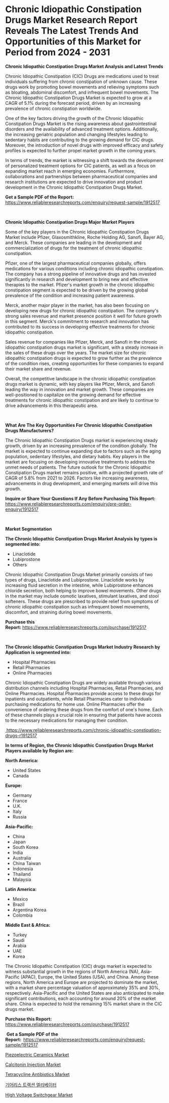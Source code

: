<p><h1>Chronic Idiopathic Constipation Drugs Market Research Report Reveals The Latest Trends And Opportunities of this Market for Period from 2024 - 2031</h1></p><p><strong>Chronic Idiopathic Constipation Drugs Market Analysis and Latest Trends</strong></p>
<p><p>Chronic Idiopathic Constipation (CIC) Drugs are medications used to treat individuals suffering from chronic constipation of unknown cause. These drugs work by promoting bowel movements and relieving symptoms such as bloating, abdominal discomfort, and infrequent bowel movements. The Chronic Idiopathic Constipation Drugs Market is expected to grow at a CAGR of 5.1% during the forecast period, driven by an increasing prevalence of chronic constipation worldwide.</p><p>One of the key factors driving the growth of the Chronic Idiopathic Constipation Drugs Market is the rising awareness about gastrointestinal disorders and the availability of advanced treatment options. Additionally, the increasing geriatric population and changing lifestyles leading to sedentary habits are contributing to the growing demand for CIC drugs. Moreover, the introduction of novel drugs with improved efficacy and safety profiles is expected to further propel market growth in the coming years.</p><p>In terms of trends, the market is witnessing a shift towards the development of personalized treatment options for CIC patients, as well as a focus on expanding market reach in emerging economies. Furthermore, collaborations and partnerships between pharmaceutical companies and research institutions are expected to drive innovation and product development in the Chronic Idiopathic Constipation Drugs Market.</p></p>
<p><strong>Get a Sample PDF of the Report:&nbsp;</strong> <a href="https://www.reliableresearchreports.com/enquiry/request-sample/1912517">https://www.reliableresearchreports.com/enquiry/request-sample/1912517</a></p>
<p>&nbsp;</p>
<p><strong>Chronic Idiopathic Constipation Drugs Major Market Players</strong></p>
<p><p>Some of the key players in the Chronic Idiopathic Constipation Drugs Market include Pfizer, Glaxosmithkline, Roche Holding AG, Sanofi, Bayer AG, and Merck. These companies are leading in the development and commercialization of drugs for the treatment of chronic idiopathic constipation.</p><p>Pfizer, one of the largest pharmaceutical companies globally, offers medications for various conditions including chronic idiopathic constipation. The company has a strong pipeline of innovative drugs and has invested significantly in research and development to bring new and effective therapies to the market. Pfizer's market growth in the chronic idiopathic constipation segment is expected to be driven by the growing global prevalence of the condition and increasing patient awareness.</p><p>Merck, another major player in the market, has also been focusing on developing new drugs for chronic idiopathic constipation. The company's strong sales revenue and market presence position it well for future growth in this segment. Merck's commitment to research and innovation has contributed to its success in developing effective treatments for chronic idiopathic constipation.</p><p>Sales revenue for companies like Pfizer, Merck, and Sanofi in the chronic idiopathic constipation drugs market is significant, with a steady increase in the sales of these drugs over the years. The market size for chronic idiopathic constipation drugs is expected to grow further as the prevalence of the condition rises, creating opportunities for these companies to expand their market share and revenue.</p><p>Overall, the competitive landscape in the chronic idiopathic constipation drugs market is dynamic, with key players like Pfizer, Merck, and Sanofi leading the way in innovation and market growth. These companies are well-positioned to capitalize on the growing demand for effective treatments for chronic idiopathic constipation and are likely to continue to drive advancements in this therapeutic area.</p></p>
<p>&nbsp;</p>
<p><strong>What Are The Key Opportunities For Chronic Idiopathic Constipation Drugs Manufacturers?</strong></p>
<p><p>The Chronic Idiopathic Constipation Drugs market is experiencing steady growth, driven by an increasing prevalence of the condition globally. The market is expected to continue expanding due to factors such as the aging population, sedentary lifestyles, and dietary habits. Key players in the market are focusing on developing innovative treatments to address the unmet needs of patients. The future outlook for the Chronic Idiopathic Constipation Drugs market remains positive, with a projected growth rate of CAGR of 5.8% from 2021 to 2026. Factors like increasing awareness, advancements in drug development, and emerging markets will drive this growth.</p></p>
<p><strong>Inquire or Share Your Questions If Any Before Purchasing This Report:</strong> <a href="https://www.reliableresearchreports.com/enquiry/pre-order-enquiry/1912517">https://www.reliableresearchreports.com/enquiry/pre-order-enquiry/1912517</a></p>
<p>&nbsp;</p>
<p><strong>Market Segmentation</strong></p>
<p><strong>The Chronic Idiopathic Constipation Drugs Market Analysis by types is segmented into:</strong></p>
<p><ul><li>Linaclotide</li><li>Lubiprostone</li><li>Others</li></ul></p>
<p><p>Chronic Idiopathic Constipation Drugs Market primarily consists of two types of drugs, Linaclotide and Lubiprostone. Linaclotide works by increasing fluid secretion in the intestine, while Lubiprostone enhances chloride secretion, both helping to improve bowel movements. Other drugs in the market may include osmotic laxatives, stimulant laxatives, and stool softeners. These drugs are prescribed to provide relief from symptoms of chronic idiopathic constipation such as infrequent bowel movements, discomfort, and straining during bowel movements.</p></p>
<p><strong>Purchase this Report:&nbsp;</strong><a href="https://www.reliableresearchreports.com/purchase/1912517">https://www.reliableresearchreports.com/purchase/1912517</a></p>
<p>&nbsp;</p>
<p><strong>The Chronic Idiopathic Constipation Drugs Market Industry Research by Application is segmented into:</strong></p>
<p><ul><li>Hospital Pharmacies</li><li>Retail Pharmacies</li><li>Online Pharmacies</li></ul></p>
<p><p>Chronic Idiopathic Constipation Drugs are widely available through various distribution channels including Hospital Pharmacies, Retail Pharmacies, and Online Pharmacies. Hospital Pharmacies provide access to these drugs for inpatients and outpatients, while Retail Pharmacies cater to individuals purchasing medications for home use. Online Pharmacies offer the convenience of ordering these drugs from the comfort of one's home. Each of these channels plays a crucial role in ensuring that patients have access to the necessary medications for managing their condition.</p></p>
<p><a href="https://www.reliableresearchreports.com/chronic-idiopathic-constipation-drugs-r1912517">&nbsp;https://www.reliableresearchreports.com/chronic-idiopathic-constipation-drugs-r1912517</a></p>
<p><strong>In terms of Region, the Chronic Idiopathic Constipation Drugs Market Players available by Region are:</strong></p>
<p>
    <p> <strong> North America: </strong>
        <ul>
            <li>United States</li>
            <li>Canada</li>
        </ul>
        </p> 
    <p> <strong> Europe: </strong>
        <ul>
            <li>Germany</li>
            <li>France</li>
            <li>U.K.</li>
            <li>Italy</li>
            <li>Russia</li>
        </ul>
        </p> 
    <p> <strong> Asia-Pacific: </strong>
        <ul>
            <li>China</li>
            <li>Japan</li>
            <li>South Korea</li>
            <li>India</li>
            <li>Australia</li>
            <li>China Taiwan</li>
            <li>Indonesia</li>
            <li>Thailand</li>
            <li>Malaysia</li>
        </ul>
        </p> 
    <p> <strong> Latin America: </strong>
        <ul>
            <li>Mexico</li>
            <li>Brazil</li>
            <li>Argentina Korea</li>
            <li>Colombia</li>
        </ul>
        </p> 
    <p> <strong> Middle East & Africa: </strong>
        <ul>
            <li>Turkey</li>
            <li>Saudi</li>
            <li>Arabia</li>
            <li>UAE</li>
            <li>Korea</li>
        </ul>
    </p>
    </p>
<p><p>The Chronic Idiopathic Constipation (CIC) drugs market is expected to witness substantial growth in the regions of North America (NA), Asia-Pacific (APAC), Europe, the United States (USA), and China. Among these regions, North America and Europe are projected to dominate the market, with a market share percentage valuation of approximately 35% and 30%, respectively. Asia-Pacific and the United States are also anticipated to make significant contributions, each accounting for around 20% of the market share. China is expected to hold the remaining 15% market share in the CIC drugs market.</p></p>
<p><strong>Purchase this Report: </strong><a href="https://www.reliableresearchreports.com/purchase/1912517">https://www.reliableresearchreports.com/purchase/1912517</a></p>
<p>&nbsp;<strong>Get a Sample PDF of the Report:&nbsp;&nbsp;</strong><a href="https://www.reliableresearchreports.com/enquiry/request-sample/1912517">https://www.reliableresearchreports.com/enquiry/request-sample/1912517</a></p>
<p><strong></strong></p>
<p><p><a href="https://www.linkedin.com/pulse/analyzing-piezoelectric-ceramics-market-global-industry-perspective-plrvf">Piezoelectric Ceramics Market</a></p><p><a href="https://github.com/beatblasta/Market-Research-Report-List-3/blob/main/calcitonin-injection-market.md">Calcitonin Injection Market</a></p><p><a href="https://github.com/shotows/Market-Research-Report-List-2/blob/main/tetracycline-antibiotics-market.md">Tetracycline Antibiotics Market</a></p><p><a href="https://github.com/darrellockm3ytan895656/Market-Research-Report-List-1/blob/main/741352257154.md">기어리스 트랙션 엘리베이터</a></p><p><a href="https://www.linkedin.com/pulse/high-voltage-switchgear-market-trends-analysis-forecasted-m1lof">High Voltage Switchgear Market</a></p></p>